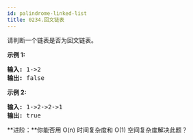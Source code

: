 ```yaml
---
id: palindrome-linked-list
title: 0234.回文链表
---
```

请判断一个链表是否为回文链表。

**示例 1:**


<pre><strong>输入:</strong> 1-&gt;2<br/><strong>输出:</strong> false</pre>

**示例 2:**


<pre><strong>输入:</strong> 1-&gt;2-&gt;2-&gt;1<br/><strong>输出:</strong> true<br/></pre>

**进阶：**你能否用 O(n) 时间复杂度和 O(1) 空间复杂度解决此题？
